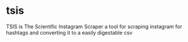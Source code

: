 # tsis
TSIS is The Scientific Instagram Scraper a tool for scraping instagram for hashtags and converting it to a easily digestable csv
